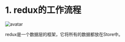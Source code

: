 # 1. redux的工作流程

![avatar](https://raw.githubusercontent.com/hsk287416/ReactJSNote/master/imgs/2018-07-11_205456.png)

redux是一个数据层的框架，它将所有的数据都放在Store中。


